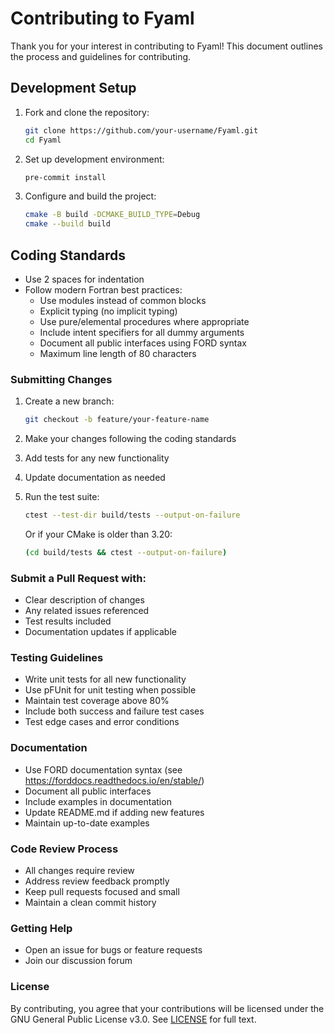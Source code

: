 # Contributing to Fyaml

Thank you for your interest in contributing to Fyaml! This document outlines the process and guidelines for contributing.

## Development Setup

1. Fork and clone the repository:
   ```bash
   git clone https://github.com/your-username/Fyaml.git
   cd Fyaml
   ```

2. Set up development environment:
   ```bash
   pre-commit install
   ```

3. Configure and build the project:
   ```bash
   cmake -B build -DCMAKE_BUILD_TYPE=Debug
   cmake --build build
   ```

## Coding Standards
- Use 2 spaces for indentation
- Follow modern Fortran best practices:
  * Use modules instead of common blocks
  * Explicit typing (no implicit typing)
  * Use pure/elemental procedures where appropriate
  * Include intent specifiers for all dummy arguments
  * Document all public interfaces using FORD syntax
  * Maximum line length of 80 characters

### Submitting Changes
1. Create a new branch:
   ```bash
   git checkout -b feature/your-feature-name
   ```

2. Make your changes following the coding standards
3. Add tests for any new functionality
4. Update documentation as needed
5. Run the test suite:
   ```bash
   ctest --test-dir build/tests --output-on-failure
   ```
   Or if your CMake is older than 3.20:
   ```bash
   (cd build/tests && ctest --output-on-failure)
   ```

### Submit a Pull Request with:
- Clear description of changes
- Any related issues referenced
- Test results included
- Documentation updates if applicable

### Testing Guidelines
- Write unit tests for all new functionality
- Use pFUnit for unit testing when possible
- Maintain test coverage above 80%
- Include both success and failure test cases
- Test edge cases and error conditions

### Documentation
- Use FORD documentation syntax (see https://forddocs.readthedocs.io/en/stable/)
- Document all public interfaces
- Include examples in documentation
- Update README.md if adding new features
- Maintain up-to-date examples

### Code Review Process
- All changes require review
- Address review feedback promptly
- Keep pull requests focused and small
- Maintain a clean commit history

### Getting Help
- Open an issue for bugs or feature requests
- Join our discussion forum

### License
By contributing, you agree that your contributions will be licensed under the GNU General Public License v3.0. See [LICENSE](LICENSE) for full text.
